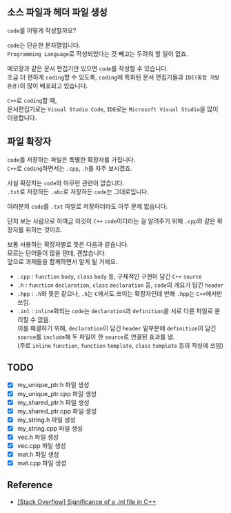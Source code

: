 ## 소스 파일과 헤더 파일 생성

`code`를 어떻게 작성할까요?   

`code`는 단순한 문자열입니다.   
`Programming Language`로 작성되었다는 것 빼고는 두려워 할 일이 없죠.

메모장과 같은 문서 편집기만 있으면 `code`를 작성할 수 있습니다.   
조금 더 편하게 `coding`할 수 있도록, `coding`에 특화된 문서 편집기들과 `IDE(통합 개발 환경)`이 많이 배포되고 있습니다.   

`C++`로 `coding`할 때,   
문서편집기로는 `Visual Studio Code`, `IDE`로는 `Microsoft Visual Studio`을 많이 이용합니다.

## 파일 확장자

`code`를 저장하는 파일은 특별한 확장자를 가집니다.   
`C++`로 `coding`하면서는 `.cpp`, `.h`를 자주 보시겠죠.   

사실 확장자는 `code`와 아무런 관련이 없습니다.   
`.txt`로 저장하든 `.abc`로 저장하든 `code`는 그대로입니다.

여러분의 `code`를 `.txt` 파일로 저장하더라도 아무 문제 없습니다.

단지 보는 사람으로 하여금 이것이 `C++` `code`이다라는 걸 알려주기 위해 `.cpp`와 같은 확장자를 취하는 것이죠.

보통 사용하는 확장자별로 뜻은 다음과 같습니다.   
모르는 단어들이 많을 텐데, 괜찮습니다.   
앞으로 과제들을 함께하면서 알게 될 거에요.

- `.cpp` : `function` `body`, `class` `body` 등, 구체적인 구현이 담긴 `C++` `source`
- `.h` : `function` `declaration`, `class` `declaration` 등, `code`의 개요가 담긴 `header`
- `.hpp` : `.h`와 뜻은 같으나, `.h`는 `C`에서도 쓰이는 확장자인데 반해 `.hpp`는 `C++`에서만 쓰임.
- `.inl` : `inline`화되는 `code`는 `declaration`과 `definition`을 서로 다른 파일로 분리할 수 없음.   
  이를 해결하기 위해, `declaration`이 담긴 `header` 밑부분에 `definition`이 담긴 `source`를 `include`해 두 파일이 한 `source`로 연결된 효과를 냄.   
  (주로 `inline` `function`, `function` `template`, `class` `template` 등의 작성에 쓰임)

## TODO

- [X] my_unique_ptr.h 파일 생성
- [X] my_unique_ptr.cpp 파일 생성
- [X] my_shared_ptr.h 파일 생성
- [X] my_shared_ptr.cpp 파일 생성
- [X] my_string.h 파일 생성
- [X] my_string.cpp 파일 생성
- [X] vec.h 파일 생성
- [X] vec.cpp 파일 생성
- [X] mat.h 파일 생성
- [X] mat.cpp 파일 생성

## Reference

- [\[Stack Overflow\] Significance of a .inl file in C++](https://stackoverflow.com/questions/1208028/significance-of-a-inl-file-in-c)